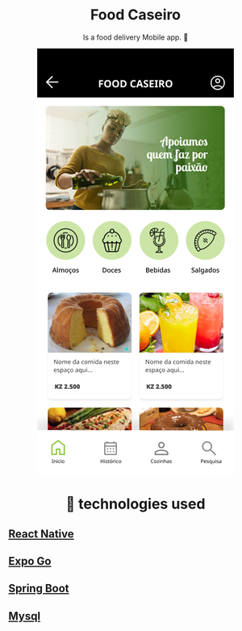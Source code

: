 <h1 align="center">
     Food Caseiro
</h1>
<p align="center"> Is a food delivery Mobile app. 🚚</p>

<div align="center" position="relative">
<img src="./assets/Main.png">
</div>


<h1 align="center">
    🔗 technologies used

</h1>

<h2 >
    <a href="https://reactnative.dev/"> React Native</a>
</h2>

<h2 >
    <a href="https://expo.dev/client"> Expo Go</a>
</h2>
<h2 >
    <a href="https://spring.io/"> Spring Boot</a>
</h2>

<h2>
    <a href="https://www.mysql.com/"> Mysql</a>
</h2>

 
